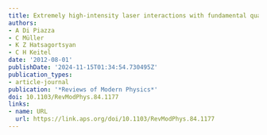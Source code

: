 ```yaml
---
title: Extremely high-intensity laser interactions with fundamental quantum systems
authors:
- A Di Piazza
- C Müller
- K Z Hatsagortsyan
- C H Keitel
date: '2012-08-01'
publishDate: '2024-11-15T01:34:54.730495Z'
publication_types:
- article-journal
publication: '*Reviews of Modern Physics*'
doi: 10.1103/RevModPhys.84.1177
links:
- name: URL
  url: https://link.aps.org/doi/10.1103/RevModPhys.84.1177
---
```

